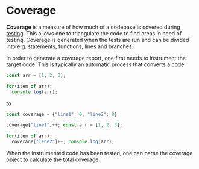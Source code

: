 # Coverage

**Coverage** is a measure of how much of a codebase is covered during
[testing](../README.md). This allows one to triangulate the code to find areas
in need of testing. Coverage is generated when the tests are run and can be
divided into e.g. statements, functions, lines and branches.

In order to generate a coverage report, one first needs to instrument the target
code. This is typically an automatic process that converts a code

```ts
const arr = [1, 2, 3];

for(item of arr):
  console.log(arr);
```

to

```ts
const coverage = {"line1": 0, "line2": 0}

coverage["line1"]++; const arr = [1, 2, 3];

for(item of arr):
  coverage["line2"]++; console.log(arr);
```

When the instrumented code has been tested, one can parse the coverage object to
calculate the total coverage.
